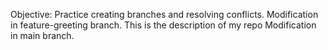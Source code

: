 Objective: Practice creating branches and resolving conflicts.
Modification in feature-greeting branch.
This is the description of my repo
Modification in main branch.

